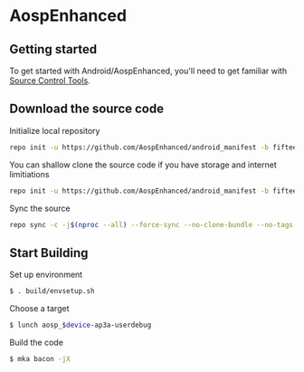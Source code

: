 # AospEnhanced #

## Getting started ##

To get started with Android/AospEnhanced, you'll need to get familiar with [Source Control Tools](https://source.android.com/setup/develop).

## Download the source code ##

Initialize local repository
```bash
repo init -u https://github.com/AospEnhanced/android_manifest -b fifteen
```

You can shallow clone the source code if you have storage and internet limitiations
```bash
repo init -u https://github.com/AospEnhanced/android_manifest -b fifteen --depth=1
```

Sync the source
```bash
repo sync -c -j$(nproc --all) --force-sync --no-clone-bundle --no-tags
```

## Start Building ##

Set up environment
```bash
$ . build/envsetup.sh
```

Choose a target
```bash
$ lunch aosp_$device-ap3a-userdebug
```

Build the code
```bash
$ mka bacon -jX
```
